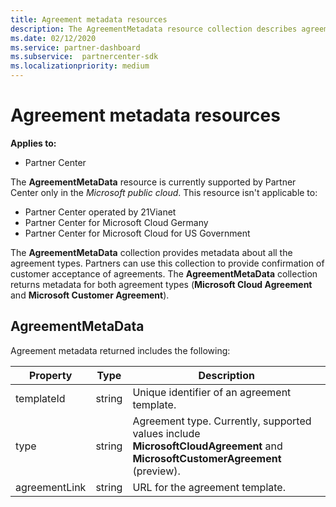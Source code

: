 ```yaml
---
title: Agreement metadata resources
description: The AgreementMetadata resource collection describes agreement types that partners can use to provide confirmation of customer acceptance.
ms.date: 02/12/2020
ms.service: partner-dashboard
ms.subservice:  partnercenter-sdk
ms.localizationpriority: medium
---
```


# Agreement metadata resources

**Applies to:**

- Partner Center

The **AgreementMetaData** resource is currently supported by Partner Center only in the *Microsoft public cloud*. This resource isn't applicable to:

- Partner Center operated by 21Vianet
- Partner Center for Microsoft Cloud Germany
- Partner Center for Microsoft Cloud for US Government

The **AgreementMetaData** collection provides metadata about all the agreement types. Partners can use this collection to provide confirmation of customer acceptance of agreements. The **AgreementMetaData** collection returns metadata for both agreement types (**Microsoft Cloud Agreement** and **Microsoft Customer Agreement**).

## AgreementMetaData

Agreement metadata returned includes the following:

| Property      | Type               | Description                                                                       |
|---------------|--------------------|-----------------------------------------------------------------------------------|
| templateId    | string             | Unique identifier of an agreement template.                                       |
| type          | string             | Agreement type. Currently, supported values include **MicrosoftCloudAgreement** and **MicrosoftCustomerAgreement** (preview). |
| agreementLink | string             | URL for the agreement template.                                                    |
